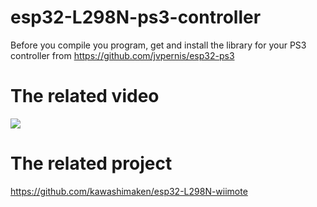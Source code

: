 # esp32-L298N-ps3-controller

Before you compile you program, get and install the library for your PS3 controller from https://github.com/jvpernis/esp32-ps3 

# The related video
[![](https://img.youtube.com/vi/PfHG8Qa2jiM/0.jpg)](https://www.youtube.com/watch?v=PfHG8Qa2jiM)

# The related project
https://github.com/kawashimaken/esp32-L298N-wiimote
